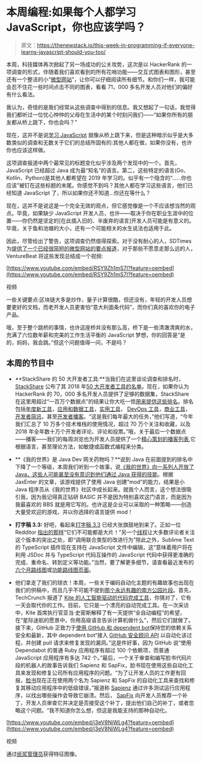 # 本周编程:如果每个人都学习 JavaScript，你也应该学吗？

> 原文：<https://thenewstack.io/this-week-in-programming-if-everyone-learns-javascript-should-you-too/>

本周，科技媒体再次掀起了另一场成功的公关攻势，这次是以 HackerRank 的一项调查的形式，伴随着我们喜欢看到的所有花哨功能——交互式图表和图形，甚至还有一个整洁的小“[微型网站](https://research.hackerrank.com/developer-skills/2019)”，让你可以仔细阅读所有细节。和你们一样，我可能会忍不住花一些时间点击不同的图表，看看 71，000 多名开发人员对他们的偏好有什么看法。

我认为，奇怪的是我们经常从这些调查中得到的信息。我又想起了一句话，我觉得我们都听过一位忧心忡忡的父母在生活中的某个时刻问我们——“如果你所有的朋友都从桥上跳下，你也会吗？”

现在，这并不是说[学习 JavaScript](https://venturebeat.com/2019/01/29/hackerrank-developer-skills-report-2019/) 就像从桥上跳下来，但是这种暗示似乎是大多数类似的调查和无数关于它们的总结所固有的:其他人都在做，如果你没有，也许你也应该这样做。

这项调查报道中两个最常见的标题变化似乎涉及两个发现中的一个。首先，JavaScript 已经超过 Java 成为最“知名”的语言。第二，这些特定的语言(Go、Kotlin、Python)是其他人都希望在 2019 年学习的。似乎有一个隐含的“……你也应该”被钉在这些标题的末尾。你感觉不到吗？其他人都在学习这些语言，他们已经知道 JavaScript 了，所以如果你还不知道…你还在等什么？

现在，这并不是说这是一个完全无效的观点，但它感觉像是一个不应该想当然的观点。毕竟，如果缺少 JavaScript 开发人员，也许——取决于你在职业生涯中的位置——你仍然是坚定的[在此插入旧的、半废弃的语言]开发人员可能是有意义的。毕竟，关于鱼和池塘的大小，还有一个可能相关的水生说法也适用于此。

因此，尽管给出了警告，这项调查仍然值得探索。对于没有耐心的人，SDTimes 为[提供了一个已经很简短的微型网站的要点报道](https://adtmag.com/articles/2019/01/29/hackerrank-2019.aspx)，对于那些不愿意走那么远的人，VentureBeat 将这些发现总结成一个视频:

[https://www.youtube.com/embed/RSY9Zh1mS7I?feature=oembed](https://www.youtube.com/embed/RSY9Zh1mS7I?feature=oembed)

视频

一些关键要点:区块链大多是炒作，量子计算很酷，但还没有，年轻的开发人员想要更好的文档，而老开发人员更害怕“意大利面条代码”，而你们真的喜欢你的电子产品。

哦，至于整个跳桥的事情，也许这座桥并没有那么高，桥下是一些清澈清爽的水，充满了六位数年薪和完美的工作生活平衡的 JavaScript 梦想，你的回答是“是的，妈妈，我会跳。”但这个问题值得一问，不是吗？

## 本周的节目中

*   **StackShare 的 50 大开发者工具:**当我们在这里谈论调查和排名时， [StackShare](https://stackshare.io/) 公布了其 2018 年[50 大开发者工具的名单](https://stackshare.io/posts/top-developer-tools-2018)。现在，如果你认为 HackerRank 的 70，000 多名开发人员提供了足够的数据集，StackShare 在这里用超过“一百万个数据点”的结果让你大吃一惊[用来提供这些排名](https://stackshare.io/posts/top-developer-tools-2018#methodology)。排名包括[年度新工具](https://stackshare.io/posts/top-developer-tools-2018#new)，[应用和数据工具](https://stackshare.io/posts/top-developer-tools-2018#application)，[实用工具](https://stackshare.io/posts/top-developer-tools-2018#utility)， [DevOps 工具](https://stackshare.io/posts/top-developer-tools-2018#devops)，[商业工具](https://stackshare.io/posts/top-developer-tools-2018#biz)，[开发者简讯](https://stackshare.io/posts/top-developer-tools-2018#newsletters)，甚至[开发者播客](https://stackshare.io/posts/top-developer-tools-2018#podcasts)。“这是我们每年最大的任务，”他们写道，“今年我们汇总了 10 万多个技术堆栈的使用情况，超过 70 万个关注和收藏，以及 2018 年全年数十万个开发者评论、评论和投票。”哦，关于最后一个数据点——播客——我们的每周浏览也为开发人员提供了一个[精心策划的播客列表](https://github.com/rShetty/awesome-podcasts),它根据语言，甚至理论方法，如敏捷或函数式编程来分类。

*   **《我的世界》是 Java Dev 网关药物吗？**说到 Java 在前面提到的排名中下降了一个等级，本周我们听到一个故事，说[《我的世界》向一系列人开放了 Java，这些人可能甚至没有意识到他们通过 Java 获得的技能](https://jaxenter.com/minecraft-java-little-interview-154978.html)。根据 JaxEnter 的文章，该游戏提供了使用 Java 创建“mod”的能力，结果是小 Java 程序员从《我的世界》社区中成长起来。就我个人而言，这个想法很吸引我，因为我记得真正钻研 BASIC 并不是因为特别喜欢这门语言，而是因为我最喜欢的 BBS 就是用它写的。也许这是企业可以采取的一种策略——创造大量受欢迎的游戏，并以你选择的语言提供 mod！

*   **打字稿 3.3:** 好吧，看起来[打字稿 3.3](https://blogs.msdn.microsoft.com/typescript/2019/01/31/announcing-typescript-3-3/) 已经大张旗鼓地到来了。正如一位 Redditor [指出的那样](https://www.reddit.com/r/typescript/comments/altvv0/announcing_typescript_33/efheir7/)“它们不可能都是大片！”另一个[线程](https://www.reddit.com/r/programming/comments/altwbv/announcing_typescript_33/)让大多数评论者关注这个版本的突出之处，即“调用联合类型的改进行为”除此之外，Sublime Text 的 TypeScript 插件现在支持在 JavaScript 文件中编辑，这“意味着用户将在利用 JSDoc 并与 TypeScript 代码互操作的 JavaScript 代码中获得更准确的完成、重命名、转到定义等功能。”当然，要了解更多细节，请查看最近发布的[六个月路线图](https://github.com/Microsoft/TypeScript/issues/29288)或[功能路线图页面](https://github.com/Microsoft/TypeScript/wiki/Roadmap)。

*   他们拿走了我们的球衣！本周，一些关于编码自动化主题的有趣故事也出现在我们的供稿中，而且几乎不可能不提到[那个永远有趣的南方公园片段](https://www.youtube.com/watch?v=N-kgb1QtSnU)。首先，TechCrunch 报道了 [Kite 的人工智能驱动的代码完成工具](https://techcrunch.com/2019/01/28/kite-raises-17m-for-its-ai-driven-code-completion-tool/)，你猜对了，它有一天会取代你的工作。目前，它只是一个漂亮的自动完成工具。在一次采访中，Kite 首席执行官亚当·史密斯解释了有一天提供“全自动编程”的希望，在“星际迷航的愿景中，你用高级语言告诉计算机做什么”，然后它们就做了。接下来，GitHub 正致力于[使用 GitHub 和 dependent bot](https://github.blog/2019-01-31-keep-your-dependencies-secure-and-up-to-date-with-github-and-dependabot/)保持您的依赖关系安全和最新，其中 dependent bot“接入 [GitHub 安全顾问 API](https://github.blog/changelog/2018-10-16-github-security-advisory-api/) 以自动化该过程，并创建 pull 请求来修复发现的漏洞。”这是件好事，因为 GitHub 说“使用 Dependabot 的普通 Ruby 应用程序有超过 100 个依赖项，而普通 JavaScript 应用程序有多达 742 个。”最后，一个关于审查和编写脸书代码片段的机器人的故事告诉我们 Sapienz 和 SapFix，脸书现在使用这些自动化工具来发现和修复公司所有应用程序的问题。“为了让开发人员的工作更有回报，[脸书](https://www.facebook.com/)现在正在使用两个名为 Sapienz 和 SapFix 的自动化工具来查找和修复其移动应用程序中的低级错误，”报道称 [Sapienz](https://code.fb.com/developer-tools/sapienz-intelligent-automated-software-testing-at-scale/) 通过许多测试运行应用程序，以找出哪些操作会导致它崩溃。然后， [SapFix](https://code.fb.com/developer-tools/finding-and-fixing-software-bugs-automatically-with-sapfix-and-sapienz/) 向开发人员推荐一个补丁，开发人员审查它并决定是否接受这个补丁，提出他们自己的补丁，或者忽略这个问题。“我不知道你怎么想，但这是我能支持的那种自动化。

[https://www.youtube.com/embed/j3eV8NiWLg4?feature=oembed](https://www.youtube.com/embed/j3eV8NiWLg4?feature=oembed)

视频

通过[纸浆管理员](https://twitter.com/PulpLibrarian)获得特征图像。

<svg xmlns:xlink="http://www.w3.org/1999/xlink" viewBox="0 0 68 31" version="1.1"><title>Group</title> <desc>Created with Sketch.</desc></svg>